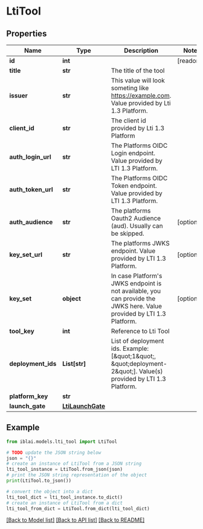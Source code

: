 # LtiTool


## Properties

Name | Type | Description | Notes
------------ | ------------- | ------------- | -------------
**id** | **int** |  | [readonly] 
**title** | **str** | The title of the tool | 
**issuer** | **str** | This value will look someting like https://example.com. Value provided by Lti 1.3 Platform. | 
**client_id** | **str** | The client id provided by Lti 1.3 Platform | 
**auth_login_url** | **str** | The Platforms OIDC Login endpoint. Value provided by LTI 1.3 Platform. | 
**auth_token_url** | **str** | The Platforms OIDC Token endpoint. Value provided by LTI 1.3 Platform. | 
**auth_audience** | **str** | The platforms Oauth2 Audience (aud). Usually can be skipped. | [optional] 
**key_set_url** | **str** | The platforms JWKS endpoint. Value provided by LTI 1.3 Platform. | [optional] 
**key_set** | **object** | In case Platform&#39;s JWKS endpoint is not available, you can provide the JWKS here. Value provided by LTI 1.3 Platform. | [optional] 
**tool_key** | **int** | Reference to Lti Tool | 
**deployment_ids** | **List[str]** | List of deployment ids. Example: [\&quot;1\&quot;, \&quot;deployment-2\&quot;]. Value(s) provided by LTI 1.3 Platform. | 
**platform_key** | **str** |  | 
**launch_gate** | [**LtiLaunchGate**](LtiLaunchGate.md) |  | 

## Example

```python
from iblai.models.lti_tool import LtiTool

# TODO update the JSON string below
json = "{}"
# create an instance of LtiTool from a JSON string
lti_tool_instance = LtiTool.from_json(json)
# print the JSON string representation of the object
print(LtiTool.to_json())

# convert the object into a dict
lti_tool_dict = lti_tool_instance.to_dict()
# create an instance of LtiTool from a dict
lti_tool_from_dict = LtiTool.from_dict(lti_tool_dict)
```
[[Back to Model list]](../README.md#documentation-for-models) [[Back to API list]](../README.md#documentation-for-api-endpoints) [[Back to README]](../README.md)


